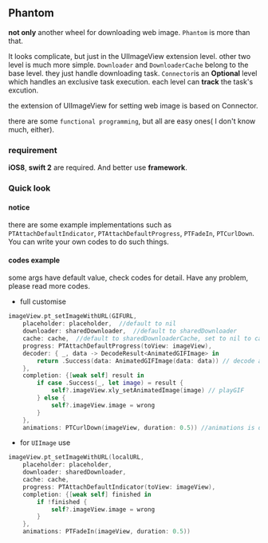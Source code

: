 ## Phantom ##

**not only** another wheel for downloading web image. `Phantom` is more than that.

It looks complicate, but just in the UIImageView extension level. other two level is much more simple.
`Downloader` and `DownloaderCache` belong to the base level. they just handle downloading task. `Connector`is an **Optional** level which handles an exclusive task execution. 
each level can **track** the task's excution.

the extension of UIImageView for setting web image is based on Connector.

there are some `functional programming`, but all are easy ones( I don't know much, either).

### requirement ###

**iOS8**, **swift 2** are required. And better use **framework**.

### Quick look ###

#### notice
there are some example implementations such as `PTAttachDefaultIndicator`, `PTAttachDefaultProgress`, `PTFadeIn`, `PTCurlDown`. You can write your own codes to do such things.

#### codes example

some args have default value, check codes for detail.
Have any problem, please read more codes.

* full customise
```swift
imageView.pt_setImageWithURL(GIFURL, 
    placeholder: placeholder,  //default to nil
    downloader: sharedDownloader,  //default to sharedDownloader
    cache: cache,  //default to sharedDownloaderCache, set to nil to cancel cache.
    progress: PTAttachDefaultProgress(toView: imageView),
    decoder: { _, data -> DecodeResult<AnimatedGIFImage> in
        return .Success(data: AnimatedGIFImage(data: data)) // decode as AnimatedGIFImage
    },
    completion: {[weak self] result in
        if case .Success(_, let image) = result {
            self?.imageView.xly_setAnimatedImage(image) // playGIF
        } else {
            self?.imageView.image = wrong
        }
    },
    animations: PTCurlDown(imageView, duration: 0.5)) //animations is default to nil

```

* for `UIImage` use
```swift
imageView.pt_setImageWithURL(localURL, 
    placeholder: placeholder,
    downloader: sharedDownloader,
    cache: cache,
    progress: PTAttachDefaultIndicator(toView: imageView),
    completion: {[weak self] finished in
        if !finished { 
            self?.imageView.image = wrong 
        }
    },
    animations: PTFadeIn(imageView, duration: 0.5))

```
